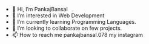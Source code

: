 - 👋 Hi, I’m PankajBansal
- 👀 I’m interested in Web Development
- 🌱 I’m currently learning Programming Languages.
- 💞️ I’m looking to collaborate on few projects.
- 📫 How to reach me pankajbansal.078  my instagram 

<!---
pankajbansal0700/pankajbansal0700 is a ✨ special ✨ repository because its `README.md` (this file) appears on your GitHub profile.
You can click the Preview link to take a look at your changes.
--->
